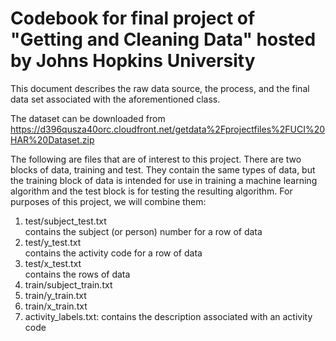 # Codebook for final project of "Getting and Cleaning Data" hosted by Johns Hopkins University

This document describes the raw data source, the process, and the final data set associated with the aforementioned class.

The dataset can be downloaded from https://d396qusza40orc.cloudfront.net/getdata%2Fprojectfiles%2FUCI%20HAR%20Dataset.zip

<p>The following are files that are of interest to this project.  There are two blocks of data, training and test.  They contain the same types of data, but the training block of data is intended for use in training a machine learning algorithm and the test block is for testing the resulting algorithm.  For purposes of this project, we will combine them:</P>

<ol>
<li> test/subject_test.txt</li>
	contains the subject (or person) number for a row of data
<li> test/y_test.txt</li>
	contains the activity code for a row of data
<li> test/x_test.txt</li>
	contains the rows of data
<li> train/subject_train.txt  
<li> train/y_train.txt
<li> train/x_train.txt  
<li> activity_labels.txt: contains the description associated with an activity code
</ol>

